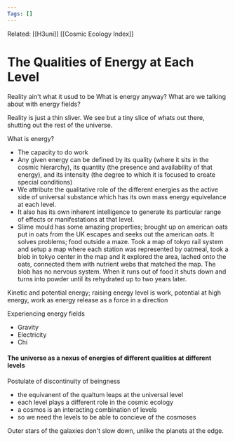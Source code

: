 ```yaml
---
Tags: []
---
```

Related: [[H3uni]] [[Cosmic Ecology Index]]
# The Qualities of Energy at Each Level

Reality ain't what it usud to be
What is energy anyway?
What are we talking about with energy fields?

Reality is just a thin sliver.
We see but a tiny slice of whats out there, shutting out the rest of the universe.

What is energy?
- The capacity to do work
- Any given energy can be defined by its quality (where it sits in the cosmic hierarchy), its quantity (the presence and availability of that energy), and its intensity (the degree to which it is focused to create special conditions)
- We attribute the qualitative role of the different energies as the active side of universal substance which has its own mass energy equivelance at each level.
- It also has its own inherent intelligence to generate its particular range of effects or manifestations at that level.
- Slime mould has some amazing properties; brought up on american oats put in oats from the UK escapes and seeks out the american oats. It solves problems; food outside a maze. Took a map of tokyo rail system and setup a map where each station was represented by oatmeal, took a blob in tokyo center in the map and it explored the area, lached onto the oats, connected them with nutrient webs that matched the map. The blob has no nervous system. When it runs out of food it shuts down and turns into powder until its rehydrated up to two years later. 

Kinetic and potential energy; raising energy level is work, potential at high energy, work as energy release as a force in a direction

Experiencing energy fields
- Gravity 
- Electricity
- Chi

#### The universe as a nexus of energies of different qualities at different levels

Postulate of discontinuity of beingness
- the equivanent of the qualtum leaps at the universal level
- each level plays a different role in the cosmic ecology 
- a cosmos is an interacting combination of levels
- so we need the levels to be able to concieve of the cosmoses

Outer stars of the galaxies don't slow down, unlike the planets at the edge.